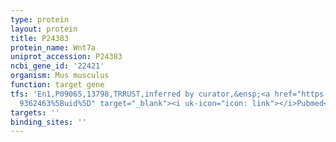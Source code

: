 ```yaml
---
type: protein
layout: protein
title: P24383
protein_name: Wnt7a
uniprot_accession: P24383
ncbi_gene_id: '22421'
organism: Mus musculus
function: target gene
tfs: 'En1,P09065,13798,TRRUST,inferred by curator,&ensp;<a href="https://www.ncbi.nlm.nih.gov/pubmed/?term=9199358;
  9362463%5Buid%5D" target="_blank"><i uk-icon="icon: link"></i>Pubmed</a>'
targets: ''
binding_sites: ''
---
```

